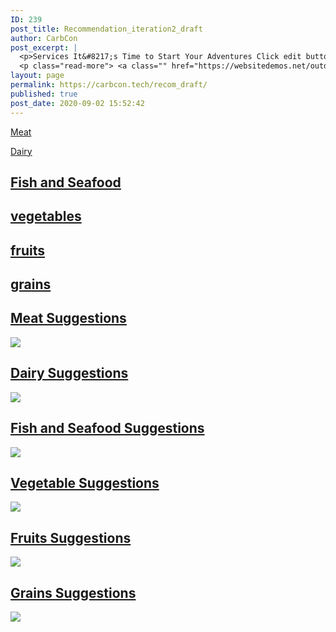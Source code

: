 ```yaml
---
ID: 239
post_title: Recommendation_iteration2_draft
author: CarbCon
post_excerpt: |
  <p>Services It&#8217;s Time to Start Your Adventures Click edit button to change this text. Lorem ipsum dolor sit amet, consectetur adipiscing elit. Ut elit tellus, luctus ullamcorpe pulvinar. Backpacking Trips Fuerat aestu carentem habentia spectent tonitrua mutastis locavit liberioris inistra possedit. Family Hiking Trips Fuerat aestu carentem habentia spectent tonitrua mutastis locavit liberioris inistra possedit. &hellip;</p>
  <p class="read-more"> <a class="" href="https://websitedemos.net/outdoor-adventure-02/services/"> <span class="screen-reader-text">Services</span> Read More &raquo;</a></p>
layout: page
permalink: https://carbcon.tech/recom_draft/
published: true
post_date: 2020-09-02 15:52:42
---
```

<p><a href="#meat">Meat</a></p>		
			<p><a href="#dairy">Dairy</a></p>		
			<h2><a href="#fish">Fish and Seafood</a></h2>		
			<h2><a href="#veg">vegetables</a></h2>		
			<h2><a href="#fruit">fruits</a></h2>		
			<h2><a href="#grain">grains</a></h2>		
			<h2><a href="http://anchor-link-infod">Meat Suggestions</a></h2>		
			<noscript><a href='#'><img alt=' ' src='https:&#47;&#47;public.tableau.com&#47;static&#47;images&#47;4Y&#47;4YKF5FJ4K&#47;1_rss.png' style='border: none' /></a></noscript><object class='tableauViz'  style='display:none;'><param name='host_url' value='https%3A%2F%2Fpublic.tableau.com%2F' /> <param name='embed_code_version' value='3' /> <param name='path' value='shared&#47;4YKF5FJ4K' /> <param name='toolbar' value='yes' /><param name='static_image' value='https:&#47;&#47;public.tableau.com&#47;static&#47;images&#47;4Y&#47;4YKF5FJ4K&#47;1.png' /> <param name='animate_transition' value='yes' /><param name='display_static_image' value='yes' /><param name='display_spinner' value='yes' /><param name='display_overlay' value='yes' /><param name='display_count' value='yes' /><param name='language' value='en' /></object>                		
			<h2><a href="http://anchor-link-infod">Dairy Suggestions</a></h2>		
			<noscript><a href='#'><img alt=' ' src='https:&#47;&#47;public.tableau.com&#47;static&#47;images&#47;SW&#47;SWTKRYJG3&#47;1_rss.png' style='border: none' /></a></noscript><object class='tableauViz'  style='display:none;'><param name='host_url' value='https%3A%2F%2Fpublic.tableau.com%2F' /> <param name='embed_code_version' value='3' /> <param name='path' value='shared&#47;SWTKRYJG3' /> <param name='toolbar' value='yes' /><param name='static_image' value='https:&#47;&#47;public.tableau.com&#47;static&#47;images&#47;SW&#47;SWTKRYJG3&#47;1.png' /> <param name='animate_transition' value='yes' /><param name='display_static_image' value='yes' /><param name='display_spinner' value='yes' /><param name='display_overlay' value='yes' /><param name='display_count' value='yes' /><param name='language' value='en' /></object>                		
			<h2><a href="http://anchor-link-infod">Fish and Seafood Suggestions</a></h2>		
			<noscript><a href='#'><img alt=' ' src='https:&#47;&#47;public.tableau.com&#47;static&#47;images&#47;me&#47;meat_15997319113820&#47;Seafood&#47;1_rss.png' style='border: none' /></a></noscript><object class='tableauViz'  style='display:none;'><param name='host_url' value='https%3A%2F%2Fpublic.tableau.com%2F' /> <param name='embed_code_version' value='3' /> <param name='site_root' value='' /><param name='name' value='meat_15997319113820&#47;Seafood' /><param name='tabs' value='no' /><param name='toolbar' value='yes' /><param name='static_image' value='https:&#47;&#47;public.tableau.com&#47;static&#47;images&#47;me&#47;meat_15997319113820&#47;Seafood&#47;1.png' /> <param name='animate_transition' value='yes' /><param name='display_static_image' value='yes' /><param name='display_spinner' value='yes' /><param name='display_overlay' value='yes' /><param name='display_count' value='yes' /><param name='language' value='en' /></object>                		
			<h2><a href="http://anchor-link-infod">Vegetable Suggestions</a></h2>		
			<noscript><a href='#'><img alt=' ' src='https:&#47;&#47;public.tableau.com&#47;static&#47;images&#47;me&#47;meat_15997319113820&#47;Vegetables&#47;1_rss.png' style='border: none' /></a></noscript><object class='tableauViz'  style='display:none;'><param name='host_url' value='https%3A%2F%2Fpublic.tableau.com%2F' /> <param name='embed_code_version' value='3' /> <param name='site_root' value='' /><param name='name' value='meat_15997319113820&#47;Vegetables' /><param name='tabs' value='no' /><param name='toolbar' value='yes' /><param name='static_image' value='https:&#47;&#47;public.tableau.com&#47;static&#47;images&#47;me&#47;meat_15997319113820&#47;Vegetables&#47;1.png' /> <param name='animate_transition' value='yes' /><param name='display_static_image' value='yes' /><param name='display_spinner' value='yes' /><param name='display_overlay' value='yes' /><param name='display_count' value='yes' /><param name='language' value='en' /></object>                		
			<h2><a href="http://anchor-link-infod">Fruits Suggestions</a></h2>		
			<noscript><a href='#'><img alt=' ' src='https:&#47;&#47;public.tableau.com&#47;static&#47;images&#47;me&#47;meat_15997319113820&#47;Fruits&#47;1_rss.png' style='border: none' /></a></noscript><object class='tableauViz'  style='display:none;'><param name='host_url' value='https%3A%2F%2Fpublic.tableau.com%2F' /> <param name='embed_code_version' value='3' /> <param name='site_root' value='' /><param name='name' value='meat_15997319113820&#47;Fruits' /><param name='tabs' value='no' /><param name='toolbar' value='yes' /><param name='static_image' value='https:&#47;&#47;public.tableau.com&#47;static&#47;images&#47;me&#47;meat_15997319113820&#47;Fruits&#47;1.png' /> <param name='animate_transition' value='yes' /><param name='display_static_image' value='yes' /><param name='display_spinner' value='yes' /><param name='display_overlay' value='yes' /><param name='display_count' value='yes' /><param name='language' value='en' /></object>                		
			<h2><a href="http://anchor-link-infod">Grains Suggestions</a></h2>		
			<noscript><a href='#'><img alt=' ' src='https:&#47;&#47;public.tableau.com&#47;static&#47;images&#47;me&#47;meat_15997319113820&#47;Grains&#47;1_rss.png' style='border: none' /></a></noscript><object class='tableauViz'  style='display:none;'><param name='host_url' value='https%3A%2F%2Fpublic.tableau.com%2F' /> <param name='embed_code_version' value='3' /> <param name='site_root' value='' /><param name='name' value='meat_15997319113820&#47;Grains' /><param name='tabs' value='no' /><param name='toolbar' value='yes' /><param name='static_image' value='https:&#47;&#47;public.tableau.com&#47;static&#47;images&#47;me&#47;meat_15997319113820&#47;Grains&#47;1.png' /> <param name='animate_transition' value='yes' /><param name='display_static_image' value='yes' /><param name='display_spinner' value='yes' /><param name='display_overlay' value='yes' /><param name='display_count' value='yes' /><param name='language' value='en' /><param name='filter' value='publish=yes' /></object>